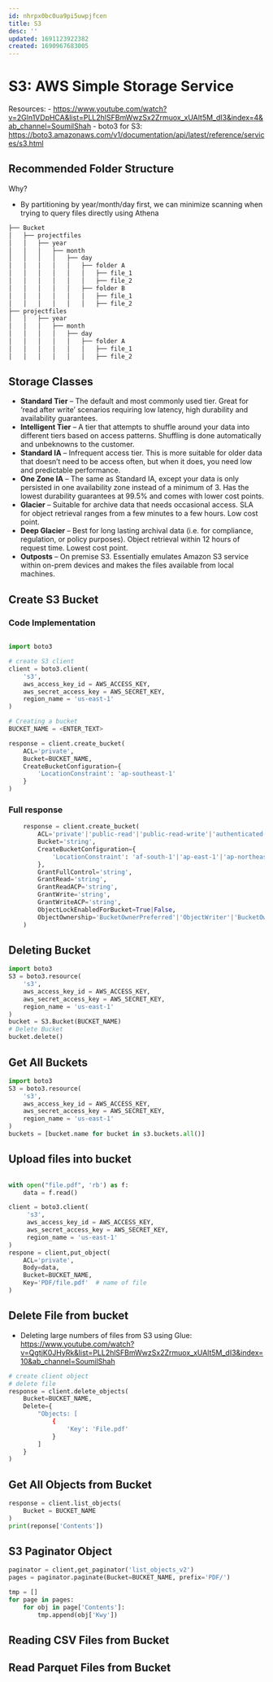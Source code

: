 ```yaml
---
id: nhrpx0bc0ua9pi5uwpjfcen
title: S3
desc: ''
updated: 1691123922382
created: 1690967683005
---
```


# S3: AWS Simple Storage Service

Resources:
    - https://www.youtube.com/watch?v=2Gln1VDpHCA&list=PLL2hlSFBmWwzSx2Zrmuox_xUAlt5M_dI3&index=4&ab_channel=SoumilShah
    - boto3 for S3: https://boto3.amazonaws.com/v1/documentation/api/latest/reference/services/s3.html


## Recommended Folder Structure

Why? 
- By partitioning by year/month/day first, we can minimize scanning when trying to query files directly using Athena
  
```md
├── Bucket
│   ├── projectfiles
│   │   ├── year
│   │   │   ├── month
│   │   │   │   ├── day
│   │   │   │   │   ├── folder A
│   │   │   │   │   │   ├── file_1
│   │   │   │   │   │   ├── file_2
│   │   │   │   │   ├── folder B
│   │   │   │   │   │   ├── file_1
│   │   │   │   │   │   ├── file_2
├── projectfiles
│   │   ├── year
│   │   │   ├── month
│   │   │   │   ├── day
│   │   │   │   │   ├── folder A
│   │   │   │   │   │   ├── file_1
│   │   │   │   │   │   ├── file_2
```
## Storage Classes
- **Standard Tier** – The default and most commonly used tier. Great for ‘read after write’ scenarios requiring low latency, high durability and availability guarantees.
- **Intelligent Tier** – A tier that attempts to shuffle around your data into different tiers based on access patterns. Shuffling is done automatically and unbeknowns to the customer.
- **Standard IA** – Infrequent access tier. This is more suitable for older data that doesn’t need to be access often, but when it does, you need low and predictable performance.
- **One Zone IA** – The same as Standard IA, except your data is only persisted in one availability zone instead of a minimum of 3. Has the lowest durability guarantees at 99.5% and comes with lower cost points.
- **Glacier** – Suitable for archive data that needs occasional access. SLA for object retrieval ranges from a few minutes to a few hours. Low cost point.
- **Deep Glacier** – Best for long lasting archival data (i.e. for compliance, regulation, or policy purposes). Object retrieval within 12 hours of request time. Lowest cost point.
- **Outposts** – On premise S3. Essentially emulates Amazon S3 service within on-prem devices and makes the files available from local machines.

## Create S3 Bucket
### Code Implementation
``` py

import boto3

# create S3 client
client = boto3.client(
    's3',
    aws_access_key_id = AWS_ACCESS_KEY,
    aws_secret_access_key = AWS_SECRET_KEY,
    region_name = 'us-east-1'
)

# Creating a bucket
BUCKET_NAME = <ENTER_TEXT>

response = client.create_bucket(
    ACL='private',
    Bucket=BUCKET_NAME,
    CreateBucketConfiguration={
        'LocationConstraint': 'ap-southeast-1'
    }
)
```

### Full response
``` py
    response = client.create_bucket(
        ACL='private'|'public-read'|'public-read-write'|'authenticated-read',
        Bucket='string',
        CreateBucketConfiguration={
            'LocationConstraint': 'af-south-1'|'ap-east-1'|'ap-northeast-1'|'ap-northeast-2'|'ap-northeast-3'|'ap-south-1'|'ap-southeast-1'|'ap-southeast-2'|'ap-southeast-3'|'ca-central-1'|'cn-north-1'|'cn-northwest-1'|'EU'|'eu-central-1'|'eu-north-1'|'eu-south-1'|'eu-west-1'|'eu-west-2'|'eu-west-3'|'me-south-1'|'sa-east-1'|'us-east-2'|'us-gov-east-1'|'us-gov-west-1'|'us-west-1'|'us-west-2'|'ap-south-2'|'eu-south-2'
        },
        GrantFullControl='string',
        GrantRead='string',
        GrantReadACP='string',
        GrantWrite='string',
        GrantWriteACP='string',
        ObjectLockEnabledForBucket=True|False,
        ObjectOwnership='BucketOwnerPreferred'|'ObjectWriter'|'BucketOwnerEnforced'
    )
```

## Deleting Bucket

``` py
import boto3
S3 = boto3.resource(
    's3',
    aws_access_key_id = AWS_ACCESS_KEY,
    aws_secret_access_key = AWS_SECRET_KEY,
    region_name = 'us-east-1'
)
bucket = S3.Bucket(BUCKET_NAME)
# Delete Bucket
bucket.delete()
```

## Get All Buckets
```py
import boto3
S3 = boto3.resource(
    's3',
    aws_access_key_id = AWS_ACCESS_KEY,
    aws_secret_access_key = AWS_SECRET_KEY,
    region_name = 'us-east-1'
)
buckets = [bucket.name for bucket in s3.buckets.all()]
```

## Upload files into bucket

```py

with open("file.pdf", 'rb') as f:
    data = f.read()

client = boto3.client(
     's3', 
     aws_access_key_id = AWS_ACCESS_KEY, 
     aws_secret_access_key = AWS_SECRET_KEY, 
     region_name = 'us-east-1'
)
respone = client,put_object(
    ACL='private',
    Body=data,
    Bucket=BUCKET_NAME,
    Key='PDF/file.pdf'  # name of file
)    
```

## Delete File from bucket
- Deleting large numbers of files from S3 using Glue: https://www.youtube.com/watch?v=QgtjK0JHyRk&list=PLL2hlSFBmWwzSx2Zrmuox_xUAlt5M_dI3&index=10&ab_channel=SoumilShah
```py
# create client object
# delete file
response = client.delete_objects(
    Bucket=BUCKET_NAME,
    Delete={
        "Objects: [
            {
                'Key': 'File.pdf' 
            }
        ]
    }
)
```

## Get All Objects from Bucket

```py
response = client.list_objects(
    Bucket = BUCKET_NAME
)
print(reponse['Contents'])

```

## S3 Paginator Object

```py
paginator = client,get_paginator('list_objects_v2')
pages = paginator.paginate(Bucket=BUCKET_NAME, prefix='PDF/')

tmp = []
for page in pages:
    for obj in page['Contents']:
        tmp.append(obj['Kwy'])

```

## Reading CSV Files from Bucket

## Read Parquet Files from Bucket